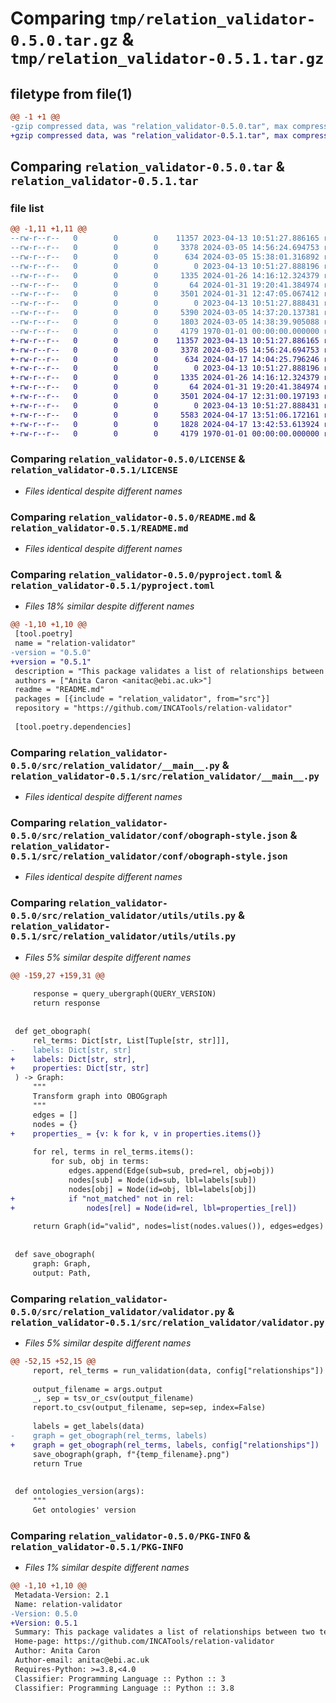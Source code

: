 # Comparing `tmp/relation_validator-0.5.0.tar.gz` & `tmp/relation_validator-0.5.1.tar.gz`

## filetype from file(1)

```diff
@@ -1 +1 @@
-gzip compressed data, was "relation_validator-0.5.0.tar", max compression
+gzip compressed data, was "relation_validator-0.5.1.tar", max compression
```

## Comparing `relation_validator-0.5.0.tar` & `relation_validator-0.5.1.tar`

### file list

```diff
@@ -1,11 +1,11 @@
--rw-r--r--   0        0        0    11357 2023-04-13 10:51:27.886165 relation_validator-0.5.0/LICENSE
--rw-r--r--   0        0        0     3378 2024-03-05 14:56:24.694753 relation_validator-0.5.0/README.md
--rw-r--r--   0        0        0      634 2024-03-05 15:38:01.316892 relation_validator-0.5.0/pyproject.toml
--rw-r--r--   0        0        0        0 2023-04-13 10:51:27.888196 relation_validator-0.5.0/src/relation_validator/__init__.py
--rw-r--r--   0        0        0     1335 2024-01-26 14:16:12.324379 relation_validator-0.5.0/src/relation_validator/__main__.py
--rw-r--r--   0        0        0       64 2024-01-31 19:20:41.384974 relation_validator-0.5.0/src/relation_validator/conf/__init__.py
--rw-r--r--   0        0        0     3501 2024-01-31 12:47:05.067412 relation_validator-0.5.0/src/relation_validator/conf/obograph-style.json
--rw-r--r--   0        0        0        0 2023-04-13 10:51:27.888431 relation_validator-0.5.0/src/relation_validator/utils/__init__.py
--rw-r--r--   0        0        0     5390 2024-03-05 14:37:20.137381 relation_validator-0.5.0/src/relation_validator/utils/utils.py
--rw-r--r--   0        0        0     1803 2024-03-05 14:38:39.905088 relation_validator-0.5.0/src/relation_validator/validator.py
--rw-r--r--   0        0        0     4179 1970-01-01 00:00:00.000000 relation_validator-0.5.0/PKG-INFO
+-rw-r--r--   0        0        0    11357 2023-04-13 10:51:27.886165 relation_validator-0.5.1/LICENSE
+-rw-r--r--   0        0        0     3378 2024-03-05 14:56:24.694753 relation_validator-0.5.1/README.md
+-rw-r--r--   0        0        0      634 2024-04-17 14:04:25.796246 relation_validator-0.5.1/pyproject.toml
+-rw-r--r--   0        0        0        0 2023-04-13 10:51:27.888196 relation_validator-0.5.1/src/relation_validator/__init__.py
+-rw-r--r--   0        0        0     1335 2024-01-26 14:16:12.324379 relation_validator-0.5.1/src/relation_validator/__main__.py
+-rw-r--r--   0        0        0       64 2024-01-31 19:20:41.384974 relation_validator-0.5.1/src/relation_validator/conf/__init__.py
+-rw-r--r--   0        0        0     3501 2024-04-17 12:31:00.197193 relation_validator-0.5.1/src/relation_validator/conf/obograph-style.json
+-rw-r--r--   0        0        0        0 2023-04-13 10:51:27.888431 relation_validator-0.5.1/src/relation_validator/utils/__init__.py
+-rw-r--r--   0        0        0     5583 2024-04-17 13:51:06.172161 relation_validator-0.5.1/src/relation_validator/utils/utils.py
+-rw-r--r--   0        0        0     1828 2024-04-17 13:42:53.613924 relation_validator-0.5.1/src/relation_validator/validator.py
+-rw-r--r--   0        0        0     4179 1970-01-01 00:00:00.000000 relation_validator-0.5.1/PKG-INFO
```

### Comparing `relation_validator-0.5.0/LICENSE` & `relation_validator-0.5.1/LICENSE`

 * *Files identical despite different names*

### Comparing `relation_validator-0.5.0/README.md` & `relation_validator-0.5.1/README.md`

 * *Files identical despite different names*

### Comparing `relation_validator-0.5.0/pyproject.toml` & `relation_validator-0.5.1/pyproject.toml`

 * *Files 18% similar despite different names*

```diff
@@ -1,10 +1,10 @@
 [tool.poetry]
 name = "relation-validator"
-version = "0.5.0"
+version = "0.5.1"
 description = "This package validates a list of relationships between two terms against the specified ontologies."
 authors = ["Anita Caron <anitac@ebi.ac.uk>"]
 readme = "README.md"
 packages = [{include = "relation_validator", from="src"}]
 repository = "https://github.com/INCATools/relation-validator"
 
 [tool.poetry.dependencies]
```

### Comparing `relation_validator-0.5.0/src/relation_validator/__main__.py` & `relation_validator-0.5.1/src/relation_validator/__main__.py`

 * *Files identical despite different names*

### Comparing `relation_validator-0.5.0/src/relation_validator/conf/obograph-style.json` & `relation_validator-0.5.1/src/relation_validator/conf/obograph-style.json`

 * *Files identical despite different names*

### Comparing `relation_validator-0.5.0/src/relation_validator/utils/utils.py` & `relation_validator-0.5.1/src/relation_validator/utils/utils.py`

 * *Files 5% similar despite different names*

```diff
@@ -159,27 +159,31 @@
 
     response = query_ubergraph(QUERY_VERSION)
     return response
 
 
 def get_obograph(
     rel_terms: Dict[str, List[Tuple[str, str]]],
-    labels: Dict[str, str]
+    labels: Dict[str, str],
+    properties: Dict[str, str]
 ) -> Graph:
     """
     Transform graph into OBOGgraph
     """
     edges = []
     nodes = {}
+    properties_ = {v: k for k, v in properties.items()}
 
     for rel, terms in rel_terms.items():
         for sub, obj in terms:
             edges.append(Edge(sub=sub, pred=rel, obj=obj))
             nodes[sub] = Node(id=sub, lbl=labels[sub])
             nodes[obj] = Node(id=obj, lbl=labels[obj])
+            if "not_matched" not in rel:
+                nodes[rel] = Node(id=rel, lbl=properties_[rel])
 
     return Graph(id="valid", nodes=list(nodes.values()), edges=edges)
 
 
 def save_obograph(
     graph: Graph,
     output: Path,
```

### Comparing `relation_validator-0.5.0/src/relation_validator/validator.py` & `relation_validator-0.5.1/src/relation_validator/validator.py`

 * *Files 5% similar despite different names*

```diff
@@ -52,15 +52,15 @@
     report, rel_terms = run_validation(data, config["relationships"])
 
     output_filename = args.output
     _, sep = tsv_or_csv(output_filename)
     report.to_csv(output_filename, sep=sep, index=False)
 
     labels = get_labels(data)
-    graph = get_obograph(rel_terms, labels)
+    graph = get_obograph(rel_terms, labels, config["relationships"])
     save_obograph(graph, f"{temp_filename}.png")
     return True
 
 
 def ontologies_version(args):
     """
     Get ontologies' version
```

### Comparing `relation_validator-0.5.0/PKG-INFO` & `relation_validator-0.5.1/PKG-INFO`

 * *Files 1% similar despite different names*

```diff
@@ -1,10 +1,10 @@
 Metadata-Version: 2.1
 Name: relation-validator
-Version: 0.5.0
+Version: 0.5.1
 Summary: This package validates a list of relationships between two terms against the specified ontologies.
 Home-page: https://github.com/INCATools/relation-validator
 Author: Anita Caron
 Author-email: anitac@ebi.ac.uk
 Requires-Python: >=3.8,<4.0
 Classifier: Programming Language :: Python :: 3
 Classifier: Programming Language :: Python :: 3.8
```

